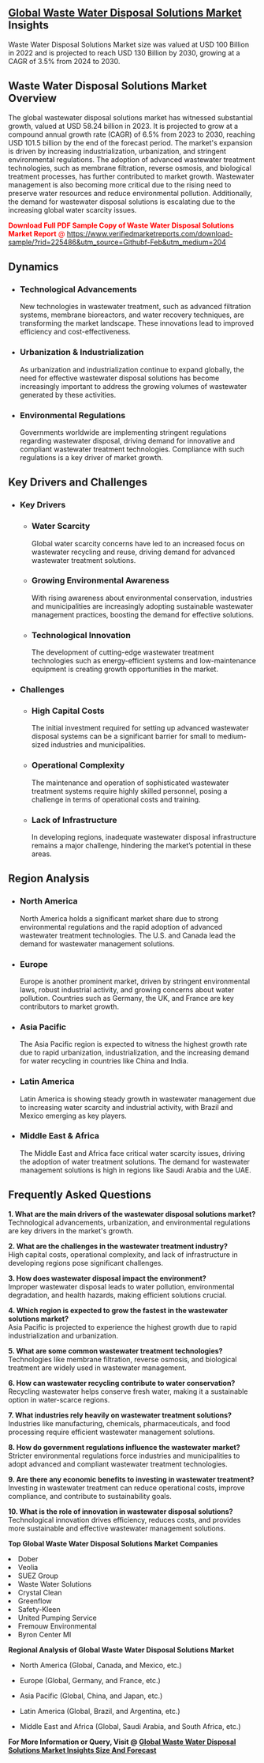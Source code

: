 <h2><a href="https://www.verifiedmarketreports.com/download-sample/?rid=225486&amp;utm_source=Githubf&amp;utm_medium=204" target="_blank">Global Waste Water Disposal Solutions Market</a> Insights</h2><p>Waste Water Disposal Solutions Market size was valued at USD 100 Billion in 2022 and is projected to reach USD 130 Billion by 2030, growing at a CAGR of 3.5% from 2024 to 2030.</p><p> <h2>Waste Water Disposal Solutions Market Overview</h2> <p>The global wastewater disposal solutions market has witnessed substantial growth, valued at USD 58.24 billion in 2023. It is projected to grow at a compound annual growth rate (CAGR) of 6.5% from 2023 to 2030, reaching USD 101.5 billion by the end of the forecast period. The market's expansion is driven by increasing industrialization, urbanization, and stringent environmental regulations. The adoption of advanced wastewater treatment technologies, such as membrane filtration, reverse osmosis, and biological treatment processes, has further contributed to market growth. Wastewater management is also becoming more critical due to the rising need to preserve water resources and reduce environmental pollution. Additionally, the demand for wastewater disposal solutions is escalating due to the increasing global water scarcity issues. <p><p><span class=""><span style="color: #ff0000;"><strong>Download Full PDF Sample Copy of Waste Water Disposal Solutions Market Report</strong> @ </span><a href="https://www.verifiedmarketreports.com/download-sample/?rid=225486&amp;utm_source=Githubf-Feb&amp;utm_medium=204" target="_blank">https://www.verifiedmarketreports.com/download-sample/?rid=225486&amp;utm_source=Githubf-Feb&amp;utm_medium=204</a></span></p></p> <h2>Dynamics</h2> <ul> <li><h3>Technological Advancements</h3> New technologies in wastewater treatment, such as advanced filtration systems, membrane bioreactors, and water recovery techniques, are transforming the market landscape. These innovations lead to improved efficiency and cost-effectiveness.</li> <li><h3>Urbanization & Industrialization</h3> As urbanization and industrialization continue to expand globally, the need for effective wastewater disposal solutions has become increasingly important to address the growing volumes of wastewater generated by these activities.</li> <li><h3>Environmental Regulations</h3> Governments worldwide are implementing stringent regulations regarding wastewater disposal, driving demand for innovative and compliant wastewater treatment technologies. Compliance with such regulations is a key driver of market growth.</li> </ul> <h2>Key Drivers and Challenges</h2> <ul> <li><h3>Key Drivers</h3> <ul> <li><h3>Water Scarcity</h3> Global water scarcity concerns have led to an increased focus on wastewater recycling and reuse, driving demand for advanced wastewater treatment solutions.</li> <li><h3>Growing Environmental Awareness</h3> With rising awareness about environmental conservation, industries and municipalities are increasingly adopting sustainable wastewater management practices, boosting the demand for effective solutions.</li> <li><h3>Technological Innovation</h3> The development of cutting-edge wastewater treatment technologies such as energy-efficient systems and low-maintenance equipment is creating growth opportunities in the market.</li> </ul> </li> <li><h3>Challenges</h3> <ul> <li><h3>High Capital Costs</h3> The initial investment required for setting up advanced wastewater disposal systems can be a significant barrier for small to medium-sized industries and municipalities.</li> <li><h3>Operational Complexity</h3> The maintenance and operation of sophisticated wastewater treatment systems require highly skilled personnel, posing a challenge in terms of operational costs and training.</li> <li><h3>Lack of Infrastructure</h3> In developing regions, inadequate wastewater disposal infrastructure remains a major challenge, hindering the market’s potential in these areas.</li> </ul> </li> </ul> <h2>Region Analysis</h2> <ul> <li><h3>North America</h3> North America holds a significant market share due to strong environmental regulations and the rapid adoption of advanced wastewater treatment technologies. The U.S. and Canada lead the demand for wastewater management solutions.</li> <li><h3>Europe</h3> Europe is another prominent market, driven by stringent environmental laws, robust industrial activity, and growing concerns about water pollution. Countries such as Germany, the UK, and France are key contributors to market growth.</li> <li><h3>Asia Pacific</h3> The Asia Pacific region is expected to witness the highest growth rate due to rapid urbanization, industrialization, and the increasing demand for water recycling in countries like China and India.</li> <li><h3>Latin America</h3> Latin America is showing steady growth in wastewater management due to increasing water scarcity and industrial activity, with Brazil and Mexico emerging as key players.</li> <li><h3>Middle East & Africa</h3> The Middle East and Africa face critical water scarcity issues, driving the adoption of water treatment solutions. The demand for wastewater management solutions is high in regions like Saudi Arabia and the UAE.</li> </ul> <h2>Frequently Asked Questions</h2> <p><strong>1. What are the main drivers of the wastewater disposal solutions market?</strong><br> Technological advancements, urbanization, and environmental regulations are key drivers in the market's growth.</p> <p><strong>2. What are the challenges in the wastewater treatment industry?</strong><br> High capital costs, operational complexity, and lack of infrastructure in developing regions pose significant challenges.</p> <p><strong>3. How does wastewater disposal impact the environment?</strong><br> Improper wastewater disposal leads to water pollution, environmental degradation, and health hazards, making efficient solutions crucial.</p> <p><strong>4. Which region is expected to grow the fastest in the wastewater solutions market?</strong><br> Asia Pacific is projected to experience the highest growth due to rapid industrialization and urbanization.</p> <p><strong>5. What are some common wastewater treatment technologies?</strong><br> Technologies like membrane filtration, reverse osmosis, and biological treatment are widely used in wastewater management.</p> <p><strong>6. How can wastewater recycling contribute to water conservation?</strong><br> Recycling wastewater helps conserve fresh water, making it a sustainable option in water-scarce regions.</p> <p><strong>7. What industries rely heavily on wastewater treatment solutions?</strong><br> Industries like manufacturing, chemicals, pharmaceuticals, and food processing require efficient wastewater management solutions.</p> <p><strong>8. How do government regulations influence the wastewater market?</strong><br> Stricter environmental regulations force industries and municipalities to adopt advanced and compliant wastewater treatment technologies.</p> <p><strong>9. Are there any economic benefits to investing in wastewater treatment?</strong><br> Investing in wastewater treatment can reduce operational costs, improve compliance, and contribute to sustainability goals.</p> <p><strong>10. What is the role of innovation in wastewater disposal solutions?</strong><br> Technological innovation drives efficiency, reduces costs, and provides more sustainable and effective wastewater management solutions.</p> </p><p><strong>Top Global Waste Water Disposal Solutions Market Companies</strong></p><div data-test-id=""><p><li>Dober</li><li> Veolia</li><li> SUEZ Group</li><li> Waste Water Solutions</li><li> Crystal Clean</li><li> Greenflow</li><li> Safety-Kleen</li><li> United Pumping Service</li><li> Fremouw Environmental</li><li> Byron Center MI</li></p><div><strong>Regional Analysis of&nbsp;Global Waste Water Disposal Solutions Market</strong></div><ul><li dir="ltr"><p dir="ltr">North America&nbsp;(Global, Canada, and Mexico, etc.)</p></li><li dir="ltr"><p dir="ltr">Europe (Global, Germany, and France, etc.)</p></li><li dir="ltr"><p dir="ltr">Asia Pacific&nbsp;(Global, China, and Japan, etc.)</p></li><li dir="ltr"><p dir="ltr">Latin America&nbsp;(Global, Brazil, and Argentina, etc.)</p></li><li dir="ltr">Middle East and Africa&nbsp;(Global, Saudi Arabia, and South Africa, etc.)</li></ul><p><strong>For More Information or Query, Visit @&nbsp;</strong><strong><a href="https://www.verifiedmarketreports.com/product/waste-water-disposal-solutions-market/?utm_source=Githubf&amp;utm_medium=204" target="_blank">Global Waste Water Disposal Solutions Market Insights Size And Forecast</a></strong></p></div>

